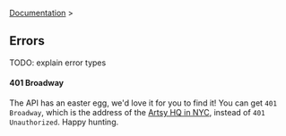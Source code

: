 [Documentation](/docs) &gt;

## Errors

TODO: explain error types

#### 401 Broadway

The API has an easter egg, we'd love it for you to find it! You can get `401 Broadway`, which is the address of the [Artsy HQ in NYC](http://artsy.net/about), instead of `401 Unauthorized`. Happy hunting.
